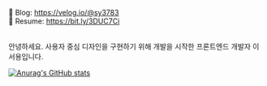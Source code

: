 📒 Blog: https://velog.io/@sy3783 <br/>
📄 Resume: https://bit.ly/3DUC7Ci <br/><br/>

안녕하세요. 사용자 중심 디자인을 구현하기 위해 개발을 시작한 프론트엔드 개발자 이서용입니다. <br/>

[![Anurag's GitHub stats](https://github-readme-stats.vercel.app/api?username=seoyong-lee)](https://github.com/anuraghazra/github-readme-stats)
